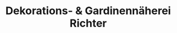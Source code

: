 ---
title: "Dekorations- & Gardinennäherei Richter"
url: /zahna-elster/dekorations-und-gardinennaeherei-richter/
shop: Gardinen
---